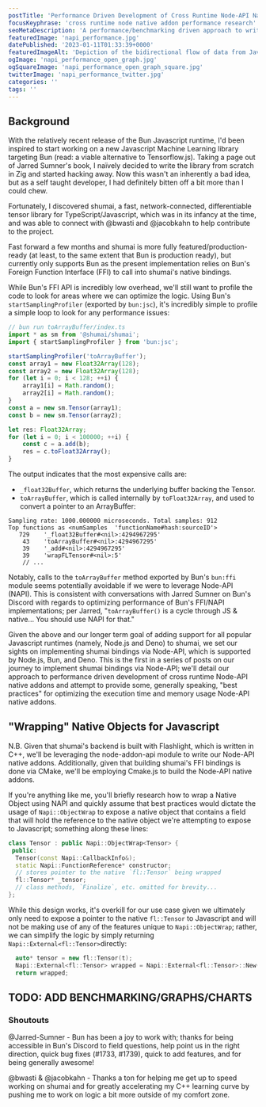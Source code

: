 ```yaml
---
postTitle: 'Performance Driven Development of Cross Runtime Node-API Native Addons (Part 1)'
focusKeyphrase: 'cross runtime node native addon performance research'
seoMetaDescription: 'A performance/benchmarking driven approach to writing Node Native Addons when targetting multiple Javascript runtimes.'
featuredImage: 'napi_performance.jpg'
datePublished: '2023-01-11T01:33:39+0000'
featuredImageAlt: 'Depiction of the bidirectional flow of data from Javascript to C++ and vice versa.'
ogImage: 'napi_performance_open_graph.jpg'
ogSquareImage: 'napi_performance_open_graph_square.jpg'
twitterImage: 'napi_performance_twitter.jpg'
categories: ''
tags: ''
---
```


<script>
  import ExternalLink from '$lib/ux/blog/ExternalLink.svelte';
</script>

## Background

With the relatively recent release of the <ExternalLink ariaLabel="Learn more about Bun.sh Javascript runtime." href="https://bun.sh">Bun Javascript runtime</ExternalLink>, I'd been inspired to start working on a new Javascript Machine Learning library targeting Bun (read: a viable alternative to Tensorflow.js). Taking a page out of Jarred Sumner's book, I naïvely decided to write the library from scratch in Zig and started hacking away. Now this wasn't an inherently a bad idea, but as a self taught developer, I had definitely bitten off a bit more than I could chew.

Fortunately, I discovered <ExternalLink ariaLabel="Learn more about shumai, a fast, network-connected, differentiable tensor library for TypeScript (and JavaScript)." href="https://github.com/facebookresearch/shumai">shumai</ExternalLink>, a fast, network-connected, differentiable tensor library for TypeScript/Javascript, which was in its infancy at the time, and was able to connect with <ExternalLink ariaLabel="@bwasti Github profile." href="https://github.com/bwasti">@bwasti</ExternalLink> and <ExternalLink ariaLabel="@jacobkahn Github profile." href="https://github.com/jacobkahn">@jacobkahn</ExternalLink> to help contribute to the project.

Fast forward a few months and shumai is more fully featured/production-ready (at least, to the same extent that <ExternalLink ariaLabel="Learn more about Bun.sh Javascript runtime." href="https://bun.sh">Bun</ExternalLink> is production ready), but currently only supports Bun as the present implementation relies on Bun's Foreign Function Interface (FFI) to call into shumai's native bindings.

While Bun's FFI API is incredibly low overhead, we'll still want to profile the code to look for areas where we can optimize the logic. Using Bun's `startSamplingProfiler` (exported by `bun:jsc`), it's incredibly simple to profile a simple loop to look for any performance issues:

```js
// bun run toArrayBuffer/index.ts
import * as sm from '@shumai/shumai';
import { startSamplingProfiler } from 'bun:jsc';

startSamplingProfiler('toArrayBuffer');
const array1 = new Float32Array(128);
const array2 = new Float32Array(128);
for (let i = 0; i < 128; ++i) {
	array1[i] = Math.random();
	array2[i] = Math.random();
}
const a = new sm.Tensor(array1);
const b = new sm.Tensor(array2);

let res: Float32Array;
for (let i = 0; i < 100000; ++i) {
	const c = a.add(b);
	res = c.toFloat32Array();
}
```

The output indicates that the most expensive calls are:

- `_float32Buffer`, which returns the underlying buffer backing the Tensor.
- `toArrayBuffer`, which is called internally by `toFloat32Array`, and used to convert a pointer to an ArrayBuffer:

```
Sampling rate: 1000.000000 microseconds. Total samples: 912
Top functions as <numSamples  'functionName#hash:sourceID'>
   729    '_float32Buffer#<nil>:4294967295'
    43    'toArrayBuffer#<nil>:4294967295'
    39    '_add#<nil>:4294967295'
    39    'wrapFLTensor#<nil>:5'
    // ...
```

Notably, calls to the `toArrayBuffer` method exported by Bun's `bun:ffi` module seems potentially avoidable if we were to leverage Node-API (NAPI). This is consistent with conversations with Jarred Sumner on Bun's Discord with regards to optimizing performance of Bun's FFI/NAPI implementations; <ExternalLink ariaLabel="read the discord convo RE FFI/NAPI performance" href="https://ptb.discord.com/channels/876711213126520882/1004133980272078938/1055064340501364756">per Jarred</ExternalLink>, "`toArrayBuffer()` is a cycle through JS & native... You should use NAPI for that."

Given the above and our longer term goal of adding support for all popular Javascript runtimes (namely, Node.js and Deno) to shumai, we set our sights on implementing shumai bindings via Node-API, which is supported by Node.js, Bun, and Deno. This is the first in a series of posts on our journey to implement shumai bindings via Node-API; we'll detail our approach to performance driven development of cross runtime Node-API native addons and attempt to provide some, generally speaking, "best practices" for optimizing the execution time and memory usage Node-API native addons.

## "Wrapping" Native Objects for Javascript

N.B. Given that shumai's backend is built with <ExternalLink ariaLabel="Learn more about Flashlight, a fast, flexible machine learning library written entirely in C++ from the Facebook AI Research and the creators of Torch, TensorFlow, Eigen and Deep Speech." href="https://github.com/flashlight/flashlight">Flashlight</ExternalLink>, which is written in C++, we'll be leveraging the <ExternalLink ariaLabel="Check out the node-addon-api docs." href="https://github.com/nodejs/node-addon-api">node-addon-api</ExternalLink> module to write our Node-API native addons. Additionally, given that building shumai's FFI bindings is done via CMake, we'll be employing <ExternalLink ariaLabel="Check out the Cmake.js repository." href="https://github.com/cmake-js/cmake-js">Cmake.js</ExternalLink> to build the Node-API native addons.

If you're anything like me, you'll briefly research how to wrap a Native Object using NAPI and quickly assume that best practices would dictate the usage of `Napi::ObjectWrap` to expose a native object that contains a field that will hold the reference to the native object we're attempting to expose to Javascript; something along these lines:

```cpp
class Tensor : public Napi::ObjectWrap<Tensor> {
 public:
  Tensor(const Napi::CallbackInfo&);
  static Napi::FunctionReference* constructor;
  // stores pointer to the native `fl::Tensor` being wrapped
  fl::Tensor* _tensor;
  // class methods, `Finalize`, etc. omitted for brevity...
};
```

While this design works, it's overkill for our use case given we ultimately only need to expose a pointer to the native `fl::Tensor` to Javascript and will not be making use of any of the features unique to `Napi::ObjectWrap`; rather, we can simplify the logic by simply returning `Napi::External<fl::Tensor>`directly:

```cpp
  auto* tensor = new fl::Tensor(t);
  Napi::External<fl::Tensor> wrapped = Napi::External<fl::Tensor>::New(env, tensor, DeleteTensor);
  return wrapped;
```

## TODO: ADD BENCHMARKING/GRAPHS/CHARTS

### Shoutouts

<p><ExternalLink ariaLabel="@Jarred-Sumner Github profile." href="https://github.com/Jarred-Sumner">@Jarred-Sumner</ExternalLink> - Bun has been a joy to work with; thanks for being accessible in <ExternalLink ariaLabel="Join Bun's Discord server." href="https://bun.sh/discord">Bun's Discord</ExternalLink> to field questions, help point us in the right direction, quick bug fixes (<ExternalLink ariaLabel="oven-sh/bun Issue #1733 - closed with fix." href="https://github.com/oven-sh/bun/issues/1733">#1733</ExternalLink>, <ExternalLink ariaLabel="oven-sh/bun Issue #1739 - closed with fix." href="https://github.com/oven-sh/bun/issues/1739">#1739</ExternalLink>), quick to add features, and for being generally awesome!</p>

<p><ExternalLink ariaLabel="@bwasti Github profile." href="https://github.com/bwasti">@bwasti</ExternalLink> & <ExternalLink ariaLabel="@jacobkahn Github profile." href="https://github.com/jacobkahn">@jacobkahn</ExternalLink> - Thanks a ton for helping me get up to speed working on shumai and for greatly accelerating my C++ learning curve by pushing me to work on logic a bit more outside of my comfort zone.</p>
